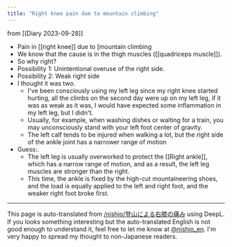 ```yaml
---
title: "Right knee pain due to mountain climbing"
---
```


from  [[Diary 2023-09-28]]
- Pain in [[right knee]] due to [mountain climbing
- We know that the cause is in the thigh muscles ([[quadriceps muscle]]).
- So why right?
- Possibility 1: Unintentional overuse of the right side.
- Possibility 2: Weak right side
- I thought it was two.
    - I've been consciously using my left leg since my right knee started hurting, all the climbs on the second day were up on my left leg, if it was as weak as it was, I would have expected some inflammation in my left leg, but I didn't.
    - Usually, for example, when washing dishes or waiting for a train, you may unconsciously stand with your left foot center of gravity.
    - The left calf tends to be injured when walking a lot, but the right side of the ankle joint has a narrower range of motion
- Guess:.
    - The left leg is usually overworked to protect the [[Right ankle]], which has a narrow range of motion, and as a result, the left leg muscles are stronger than the right.
    - This time, the ankle is fixed by the high-cut mountaineering shoes, and the load is equally applied to the left and right foot, and the weaker right foot broke first.


---
This page is auto-translated from [/nishio/登山による右膝の痛み](https://scrapbox.io/nishio/登山による右膝の痛み) using DeepL. If you looks something interesting but the auto-translated English is not good enough to understand it, feel free to let me know at [@nishio_en](https://twitter.com/nishio_en). I'm very happy to spread my thought to non-Japanese readers.